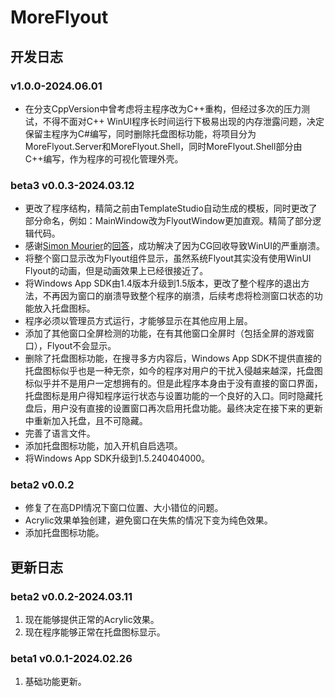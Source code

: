 # MoreFlyout

## 开发日志

### v1.0.0-2024.06.01

- 在分支CppVersion中曾考虑将主程序改为C++重构，但经过多次的压力测试，不得不面对C++ WinUI程序长时间运行下极易出现的内存泄露问题，决定保留主程序为C#编写，同时删除托盘图标功能，将项目分为MoreFlyout.Server和MoreFlyout.Shell，同时MoreFlyout.Shell部分由C++编写，作为程序的可视化管理外壳。

### beta3 v0.0.3-2024.03.12

- 更改了程序结构，精简之前由TemplateStudio自动生成的模板，同时更改了部分命名，例如：MainWindow改为FlyoutWindow更加直观。精简了部分逻辑代码。
- 感谢[Simon Mourier](https://github.com/smourier)的[回答](https://stackoverflow.com/questions/78210920/in-c-sharp-winui-a-crash-about-system-executioninexception-is-caused-for-unk)，成功解决了因为CG回收导致WinUI的严重崩溃。
- 将整个窗口显示改为Flyout组件显示，虽然系统Flyout其实没有使用WinUI Flyout的动画，但是动画效果上已经很接近了。
- 将Windows App SDK由1.4版本升级到1.5版本，更改了整个程序的退出方法，不再因为窗口的崩溃导致整个程序的崩溃，后续考虑将检测窗口状态的功能放入托盘图标。
- 程序必须以管理员方式运行，才能够显示在其他应用上层。
- 添加了其他窗口全屏检测的功能，在有其他窗口全屏时（包括全屏的游戏窗口），Flyout不会显示。
- 删除了托盘图标功能，在搜寻多方内容后，Windows App SDK不提供直接的托盘图标似乎也是一种无奈，如今的程序对用户的干扰入侵越来越深，托盘图标似乎并不是用户一定想拥有的。但是此程序本身由于没有直接的窗口界面，托盘图标是用户得知程序运行状态与设置功能的一个良好的入口。同时隐藏托盘后，用户没有直接的设置窗口再次启用托盘功能。最终决定在接下来的更新中重新加入托盘，且不可隐藏。
- 完善了语言文件。
- 添加托盘图标功能，加入开机自启选项。
- 将Windows App SDK升级到1.5.240404000。

### beta2 v0.0.2

- 修复了在高DPI情况下窗口位置、大小错位的问题。
- Acrylic效果单独创建，避免窗口在失焦的情况下变为纯色效果。
- 添加托盘图标功能。

## 更新日志

### beta2 v0.0.2-2024.03.11

1. 现在能够提供正常的Acrylic效果。
2. 现在程序能够正常在托盘图标显示。

### beta1 v0.0.1-2024.02.26

1. 基础功能更新。